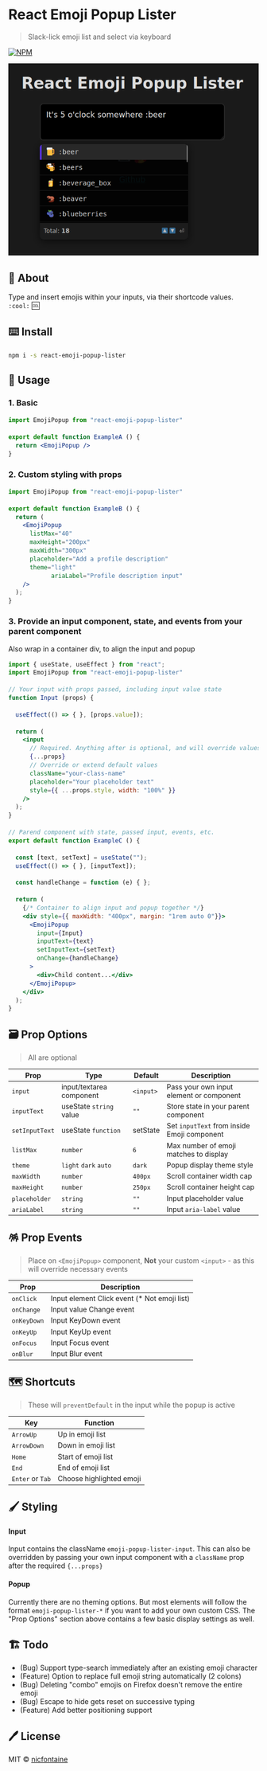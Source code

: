 # React Emoji Popup Lister
> Slack-lick emoji list and select via keyboard

[![NPM](https://img.shields.io/npm/v/react-emoji-popup-lister.svg)](https://www.npmjs.com/package/react-emoji-popup-lister)

![Screenshot](https://github.com/nicfontaine/react-emoji-popup-lister/blob/main/img/screenshot-01.png)

## 📁 About
Type and insert emojis within your inputs, via their shortcode values.   
`:cool:` :cool:

## ⌨️ Install
```bash
npm i -s react-emoji-popup-lister
```

## 🚀 Usage

### 1. Basic
```jsx
import EmojiPopup from "react-emoji-popup-lister"

export default function ExampleA () {
  return <EmojiPopup />
}
```

### 2. Custom styling with props
```jsx
import EmojiPopup from "react-emoji-popup-lister"

export default function ExampleB () {
  return (
    <EmojiPopup
      listMax="40"
      maxHeight="200px"
      maxWidth="300px"
      placeholder="Add a profile description"
      theme="light"
			ariaLabel="Profile description input"
    />
  );
}
```

### 3. Provide an input component, state, and events from your parent component
Also wrap in a container div, to align the input and popup   

```jsx
import { useState, useEffect } from "react";
import EmojiPopup from "react-emoji-popup-lister"

// Your input with props passed, including input value state
function Input (props) {
	
  useEffect(() => { }, [props.value]);
  
  return (
    <input
      // Required. Anything after is optional, and will override values
      {...props}
      // Override or extend default values
      className="your-class-name"
      placeholder="Your placeholder text"
      style={{ ...props.style, width: "100%" }}
    />
  );
}

// Parend component with state, passed input, events, etc.
export default function ExampleC () {
	
  const [text, setText] = useState("");
  useEffect(() => { }, [inputText]);
  
  const handleChange = function (e) { };

  return (
    {/* Container to align input and popup together */}
    <div style={{ maxWidth: "400px", margin: "1rem auto 0"}}>
      <EmojiPopup
        input={Input}
        inputText={text}
        setInputText={setText}
        onChange={handleChange}
      >
        <div>Child content...</div>
      </EmojiPopup>
    </div>
  );
}
```

## 🗃️ Prop Options
> All are optional

| Prop | Type | Default | Description |
| --- | --- | --- | --- |
| `input` | input/textarea component | `<input>` | Pass your own input element or component |
| `inputText` | useState `string` value | `""` | Store state in your parent component |
| `setInputText` | useState `function` | setState | Set `inputText` from inside Emoji component |
| `listMax` | `number` | `6` | Max number of emoji matches to display |
| `theme` | `light` `dark` `auto`  | `dark` | Popup display theme style |
| `maxWidth` | `number` | `400px` | Scroll container width cap |
| `maxHeight` | `number` | `250px` | Scroll container height cap |
| `placeholder` | `string` | `""` | Input placeholder value |
| `ariaLabel` | `string` | `""` | Input `aria-label` value |   
   
## 🪅 Prop Events
> Place on `<EmojiPopup>` component, **Not** your custom `<input>` - as this will override necessary events

| Prop | Description |
| --- | --- |
| `onClick` | Input element Click event (* Not emoji list) |
| `onChange` | Input value Change event |
| `onKeyDown` | Input KeyDown event |
| `onKeyUp` | Input KeyUp event |
| `onFocus` | Input Focus event |
| `onBlur` | Input Blur event |   
   
## 🗺️ Shortcuts
> These will `preventDefault` in the input while the popup is active

| Key | Function |
| --- | --- |
| `ArrowUp` | Up in emoji list |
| `ArrowDown` | Down in emoji list |
| `Home` | Start of emoji list |
| `End` | End of emoji list |
| `Enter` or `Tab` | Choose highlighted emoji |   
   
## 🖌️ Styling

#### Input
Input contains the className `emoji-popup-lister-input`. This can also be overridden by passing your own input component with a `className` prop after the required `{...props}`

#### Popup
Currently there are no theming options. But most elements will follow the format `emoji-popup-lister-*` if you want to add your own custom CSS. The "Prop Options" section above contains a few basic display settings as well.

## 🏗️ Todo
- (Bug) Support type-search immediately after an existing emoji character
- (Feature) Option to replace full emoji string automatically (2 colons)
- (Bug) Deleting "combo" emojis on Firefox doesn't remove the entire emoji
- (Bug) Escape to hide gets reset on successive typing
- (Feature) Add better positioning support

## 🖊️ License
MIT © [nicfontaine](https://github.com/nicfontaine)
